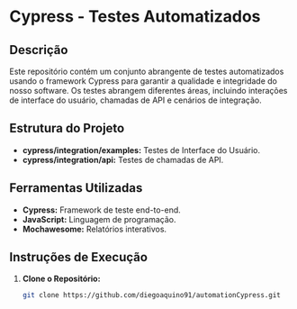 # Cypress - Testes Automatizados

## Descrição

Este repositório contém um conjunto abrangente de testes automatizados usando o framework Cypress para garantir a qualidade e integridade do nosso software. Os testes abrangem diferentes áreas, incluindo interações de interface do usuário, chamadas de API e cenários de integração.

## Estrutura do Projeto

- **cypress/integration/examples:** Testes de Interface do Usuário.
- **cypress/integration/api:** Testes de chamadas de API.

## Ferramentas Utilizadas

- **Cypress:** Framework de teste end-to-end.
- **JavaScript:** Linguagem de programação.
- **Mochawesome:** Relatórios interativos.

## Instruções de Execução

1. **Clone o Repositório:**
   ```bash
   git clone https://github.com/diegoaquino91/automationCypress.git
